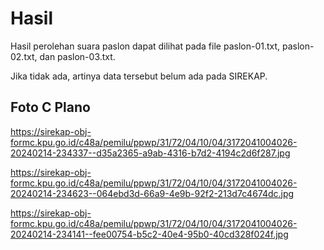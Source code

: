 # Hasil

Hasil perolehan suara paslon dapat dilihat pada file paslon-01.txt, paslon-02.txt, dan paslon-03.txt.

Jika tidak ada, artinya data tersebut belum ada pada SIREKAP.

## Foto C Plano

https://sirekap-obj-formc.kpu.go.id/c48a/pemilu/ppwp/31/72/04/10/04/3172041004026-20240214-234337--d35a2365-a9ab-4316-b7d2-4194c2d6f287.jpg

https://sirekap-obj-formc.kpu.go.id/c48a/pemilu/ppwp/31/72/04/10/04/3172041004026-20240214-234623--064ebd3d-66a9-4e9b-92f2-213d7c4674dc.jpg

https://sirekap-obj-formc.kpu.go.id/c48a/pemilu/ppwp/31/72/04/10/04/3172041004026-20240214-234141--fee00754-b5c2-40e4-95b0-40cd328f024f.jpg
